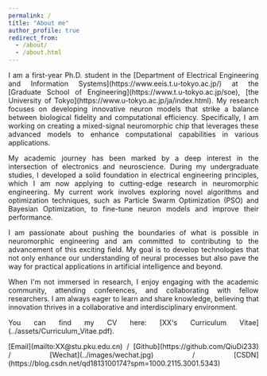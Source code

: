 ```yaml
---
permalink: /
title: "About me"
author_profile: true
redirect_from: 
  - /about/
  - /about.html
---
```

<div style="text-align: justify;">

<p>I am a first-year Ph.D. student in the [Department of Electrical Engineering and Information Systems](https://www.eeis.t.u-tokyo.ac.jp/) at the [Graduate School of Engineering](https://www.t.u-tokyo.ac.jp/soe), [the University of Tokyo](https://www.u-tokyo.ac.jp/ja/index.html). My research focuses on developing innovative neuron models that strike a balance between biological fidelity and computational efficiency. Specifically, I am working on creating a mixed-signal neuromorphic chip that leverages these advanced models to enhance computational capabilities in various applications.

<p>My academic journey has been marked by a deep interest in the intersection of electronics and neuroscience. During my undergraduate studies, I developed a solid foundation in electrical engineering principles, which I am now applying to cutting-edge research in neuromorphic engineering. My current work involves exploring novel algorithms and optimization techniques, such as Particle Swarm Optimization (PSO) and Bayesian Optimization, to fine-tune neuron models and improve their performance.

<p>I am passionate about pushing the boundaries of what is possible in neuromorphic engineering and am committed to contributing to the advancement of this exciting field. My goal is to develop technologies that not only enhance our understanding of neural processes but also pave the way for practical applications in artificial intelligence and beyond.

<p>When I'm not immersed in research, I enjoy engaging with the academic community, attending conferences, and collaborating with fellow researchers. I am always eager to learn and share knowledge, believing that innovation thrives in a collaborative and interdisciplinary environment.

<p>You can find my CV here: [XX's Curriculum Vitae](../assets/Curriculum_Vitae.pdf).

<p>[Email](mailto:XX@stu.pku.edu.cn) / [Github](https://github.com/QiuDi233) / [Wechat](../images/wechat.jpg) / [CSDN](https://blog.csdn.net/qd1813100174?spm=1000.2115.3001.5343)
</div>


